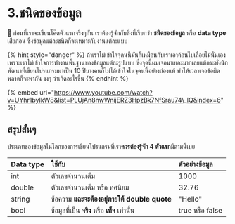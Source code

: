 # 3.ชนิดของข้อมูล

💬 ก่อนที่เราจะเขียนโค๊ดตัวแรกจริงๆกัน เราต้องรู้จักกับสิ่งที่เรียกว่า **ชนิดของข้อมูล** หรือ **data type** เสียก่อน ซึ่งข้อมูลแต่ละชนิดก็จะเหมาะกับงานแต่ละแบบ

{% hint style="danger" %}
ถ้าเราไม่เข้าใจจุดนนี้มันก็เหมือนกับเราเอาค้อนไปเลื่อยไม้นั่นเอง เพราะเราไม่เข้าใจการทำงานพื้นฐานของข้อมูลแต่ละรูปแบบ ซึ่งจุดนี้ผมเจอมาเยอะมากเลยแม้กระทั่งนักพัฒนาที่เขียนโปรแกรมมาเป็น 10 ปีบางคนก็ไม่ได้เข้าใจในจุดนนี้อย่างถ่องแท้ ทำให้เวลาเจอข้อผิดพลาดก็จะพากัน งงๆ ว่าเกิดอะไรขึ้น
{% endhint %}

{% embed url="https://www.youtube.com/watch?v=UYhr1byIkW8&list=PLUjAn8nwWnijERZ3HpzBk7NfSrau74\_lQ&index=6" %}

## สรุปสั้นๆ

ประเภทของข้อมูลในโลกของการเขียนโปรแกรมที่เรา**ควรต้องรู้จัก 4 ตัวแรก**มีตามนี้เบย

| Data type | ใช้กับ | ตัวอย่างข้อมูล |
| :--- | :--- | :--- |
| int | ตัวเลขจำนวนเต็ม | 1000 |
| double | ตัวเลขจำนวนเต็ม หรือ ทศนิยม | 32.76 |
| string | ข้อความ **และจะต้องอยู่ภายใต้ double quote** | "Hello" |
| bool | ข้อมูลที่เป็น **จริง** หรือ **เท็จ** เท่านั้น | true หรือ false |

